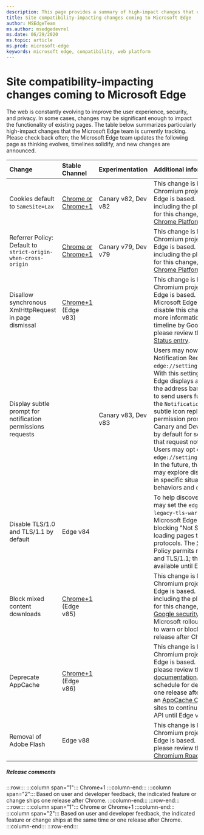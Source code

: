 ```yaml
---
description: This page provides a summary of high-impact changes that could impact site compatibility
title: Site compatibility-impacting changes coming to Microsoft Edge
author: MSEdgeTeam
ms.author: msedgedevrel
ms.date: 06/29/2020
ms.topic: article
ms.prod: microsoft-edge
keywords: microsoft edge, compatibility, web platform
---
```


# Site compatibility-impacting changes coming to Microsoft Edge  

The web is constantly evolving to improve the user experience, security, and privacy.  In some cases, changes may be significant enough to impact the functionality of existing pages.  The table below summarizes particularly high-impact changes that the Microsoft Edge team is currently tracking.  Please check back often; the Microsoft Edge team updates the following page as thinking evolves, timelines solidify, and new changes are announced.  

| Change | Stable Channel | Experimentation | Additional information |  
|:--- |:--- |:--- |:--- |
| Cookies default to `SameSite=Lax` | [Chrome or Chrome+1](#release-comments)  | Canary v82, Dev v82 | This change is happening in the Chromium project, on which Microsoft Edge is based.  For more information, including the planned timeline by Google for this change, please review the [Chrome Platform Status entry][ChromePlatformStatus5088147346030592].  |  
| Referrer Policy: Default to `strict-origin-when-cross-origin` | [Chrome or Chrome+1](#release-comments)  | Canary v79, Dev v79 | This change is happening in the Chromium project, on which Microsoft Edge is based.  For more information, including the planned timeline by Google for this change, please review the [Chrome Platform Status entry][ChromePlatformStatus6251880185331712].  |  
| Disallow synchronous XmlHttpRequest in page dismissal | [Chrome+1](#release-comments) \(Edge v83\) |  | This change is happening in the Chromium project, on which Microsoft Edge is based.  Matching Chrome, Microsoft Edge offers a Group Policy to disable this change until Edge 88.  For more information, including the planned timeline by Google for this change, please review the [Chrome Platform Status entry][ChromePlatformStatus4664843055398912].  |  
| Display subtle prompt for notification permissions requests |  | Canary v83, Dev v83 | Users may now opt into Quiet Notification Requests in `edge://settings/content/notifications`.  With this setting enabled, Microsoft Edge displays a subtle request icon in the address bar for sites which request to send users future notifications using the `Notifications` or `Push` API.  This subtle icon replaces the flyout permission prompt.  An experiment in Canary and Dev turns this behavior on by default for some users, on all sites that request notifications permissions.  Users may opt out in `edge://settings/content/notifications`.  In the future, the Microsoft edge team may explore displaying the flyout prompt in specific situations based on user behaviors and other input.  |  
| Disable TLS/1.0 and TLS/1.1 by default | Edge v84 |  | To help discover impacted sites, you may set the `edge://flags/#display-legacy-tls-warnings` flag to cause Microsoft Edge to display a non-blocking "Not Secure" notice when loading pages that require legacy TLS protocols.  The [SSLMinVersion][DeployedEdgePoliciesSSLMinVersion] Group Policy permits re-enabling of TLS/1.0 and TLS/1.1; the policy remains available until Edge 88.  |  
| Block mixed content downloads | [Chrome+1](#release-comments) \(Edge v85\)  |  | This change is happening in the Chromium project, on which Microsoft Edge is based.  For more information, including the planned timeline by Google for this change, please review the [Google security blog entry][GoogleBlogSecurity20200206].  The Microsoft rollout schedule on file types to warn or block is planned for one release after Chrome.  |  
| Deprecate AppCache | [Chrome+1](#release-comments) \(Edge v86\)  |  | This change is happening in the Chromium project, on which Microsoft Edge is based.  For more information, please review the [WebDev documentation][WebDevAppCacheRemoval].  The Microsoft rollout schedule for deprecation is planned for one release after Chrome.  Requesting an [AppCache OriginTrial Token][AppCacheOriginTrial] allows sites to continue to use the deprecated API until Edge v90. |  
| Removal of Adobe Flash | Edge v88  |  | This change is happening in the Chromium project, on which Microsoft Edge is based.  For more information, please review the [Adobe Flash Chromium Roadmap][ChromiumFlashRoadmapSupportRemoved].  | 
##### Release comments  

:::row:::
   :::column span="1":::
      Chrome+1
   :::column-end:::
   :::column span="2":::
      Based on user and developer feedback, the indicated feature or change ships one release after Chrome.
   :::column-end:::
:::row-end:::
:::row:::
   :::column span="1":::
      Chrome or Chrome+1
   :::column-end:::
   :::column span="2":::
      Based on user and developer feedback, the indicated feature or change ships at the same time or one release after Chrome.
   :::column-end:::
:::row-end:::


<!-- image links -->  

<!-- links -->  

[DeployedEdgePoliciesSSLMinVersion]: /deployedge/microsoft-edge-policies#sslversionmin "SSLVersionMin - Microsoft Edge - Policies"  

[ChromePlatformStatus4664843055398912]: https://www.chromestatus.com/feature/4664843055398912 "Disallow sync XHR in page dismissal JavaScript - Chrome Platform Status"  
[ChromePlatformStatus5088147346030592]: https://www.chromestatus.com/feature/5088147346030592 "Cookies default to SameSite=Lax - Chrome Platform Status"  
[ChromePlatformStatus6251880185331712]: https://www.chromestatus.com/feature/6251880185331712 "Referrer Policy: Default to strict-origin-when-cross-origin - Chrome Platform Status"  

[ChromiumFlashRoadmapSupportRemoved]: https://www.chromium.org/flash-roadmap#TOC-Flash-Support-Removed-from-Chromium-Target:-Chrome-88---Jan-2021- "Flash Support Removed from Chromium (Target: Chrome 88+ - Jan 2021) - Flash Roadmap | Chromium Projects"  

[GoogleBlogSecurity20200206]: https://security.googleblog.com/2020/02/protecting-users-from-insecure_6.html "Protecting users from insecure downloads in Google Chrome - Google Online Security Blog" 

[WebDevAppCacheRemoval]: https://web.dev/appcache-removal/ "AppCache Removal"
[AppCacheOriginTrial]: https://developers.chrome.com/origintrials/#/view_trial/1776670052997660673 "AppCache OriginTrial token"
